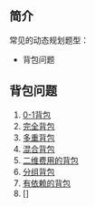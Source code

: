 ## 简介

常见的动态规划题型：
+ 背包问题




## 背包问题

1. [0-1背包]()
2. [完全背包]()
3. [多重背包]()
4. [混合背包]()
5. [二维费用的背包]()
6. [分组背包]()
7. [有依赖的背包]()
8. []

